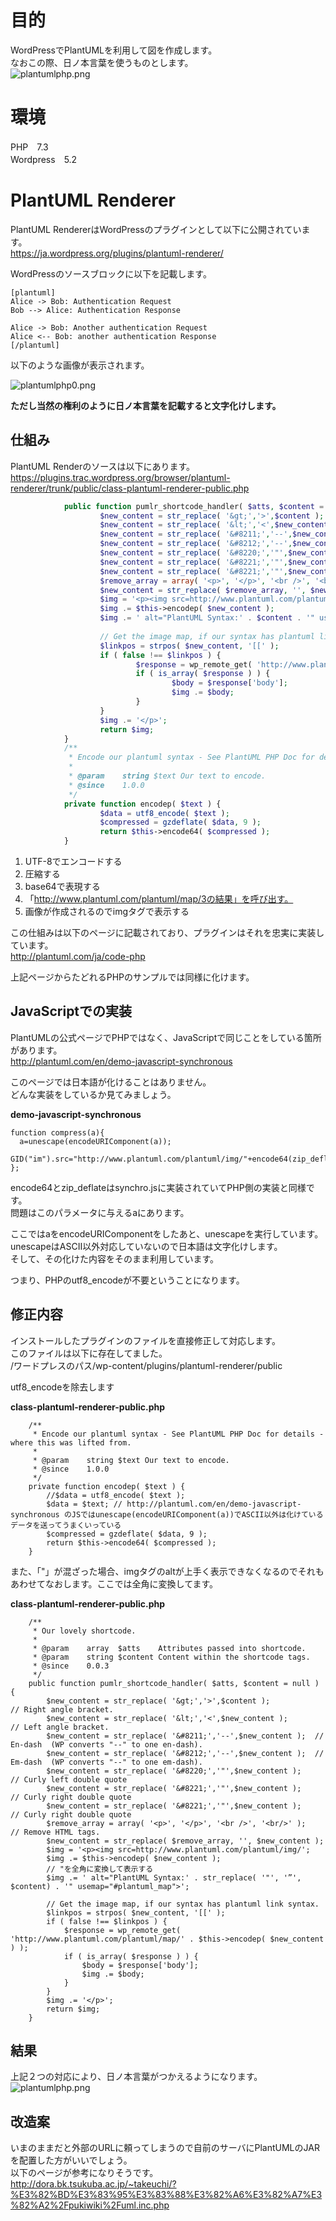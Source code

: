 # 目的  
WordPressでPlantUMLを利用して図を作成します。  
なおこの際、日ノ本言葉を使うものとします。  
![plantumlphp.png](/image/36695a56-04bc-b068-baf3-d86a01bcbd1e.png)  
  
# 環境  
PHP　7.3  
Wordpress　5.2  
  
# PlantUML Renderer  
PlantUML RendererはWordPressのプラグインとして以下に公開されています。  
https://ja.wordpress.org/plugins/plantuml-renderer/  
  
WordPressのソースブロックに以下を記載します。  
  
```text
[plantuml]
Alice -> Bob: Authentication Request
Bob --> Alice: Authentication Response

Alice -> Bob: Another authentication Request
Alice <-- Bob: another authentication Response
[/plantuml]
```  
  
以下のような画像が表示されます。  
  
![plantumlphp0.png](/image/753c0904-9c09-d18f-d620-570cc0d58f3b.png)  
  
  
**ただし当然の権利のように日ノ本言葉を記載すると文字化けします。**  
  
## 仕組み  
PlantUML Renderのソースは以下にあります。  
https://plugins.trac.wordpress.org/browser/plantuml-renderer/trunk/public/class-plantuml-renderer-public.php  
  
```php
	        public function pumlr_shortcode_handler( $atts, $content = null ) {
	                $new_content = str_replace( '&gt;','>',$content );                                      // Right angle bracket.
	                $new_content = str_replace( '&lt;','<',$new_content );                  // Left angle bracket.
	                $new_content = str_replace( '&#8211;','--',$new_content );      // En-dash  (WP converts "--" to one en-dash).
	                $new_content = str_replace( '&#8212;','--',$new_content );      // Em-dash  (WP converts "--" to one em-dash).
	                $new_content = str_replace( '&#8220;','"',$new_content );         // Curly left double quote
	                $new_content = str_replace( '&#8221;','"',$new_content );         // Curly right double quote
	                $new_content = str_replace( '&#8221;','"',$new_content );         // Curly right double quote
	                $remove_array = array( '<p>', '</p>', '<br />', '<br/>' );              // Remove HTML tags.
	                $new_content = str_replace( $remove_array, '', $new_content );
	                $img = '<p><img src=http://www.plantuml.com/plantuml/img/';
	                $img .= $this->encodep( $new_content );
	                $img .= ' alt="PlantUML Syntax:' . $content . '" usemap="#plantuml_map">';
	
	                // Get the image map, if our syntax has plantuml link syntax.
	                $linkpos = strpos( $new_content, '[[' );
	                if ( false !== $linkpos ) {
	                        $response = wp_remote_get( 'http://www.plantuml.com/plantuml/map/' . $this->encodep( $new_content ) );
	                        if ( is_array( $response ) ) {
	                                $body = $response['body'];
	                                $img .= $body;
	                        }
	                }
	                $img .= '</p>';
	                return $img;
	        }
	        /**
	         * Encode our plantuml syntax - See PlantUML PHP Doc for details - where this was lifted from.
	         *
	         * @param    string $text Our text to encode.
	         * @since    1.0.0
	         */
	        private function encodep( $text ) {
	                $data = utf8_encode( $text );
	                $compressed = gzdeflate( $data, 9 );
	                return $this->encode64( $compressed );
	        }
```  
  
1. UTF-8でエンコードする  
2. 圧縮する  
3. base64で表現する  
4. 「http://www.plantuml.com/plantuml/map/3の結果」を呼び出す。  
5. 画像が作成されるのでimgタグで表示する  
  
この仕組みは以下のページに記載されており、プラグインはそれを忠実に実装しています。  
http://plantuml.com/ja/code-php  
  
上記ページからたどれるPHPのサンプルでは同様に化けます。  
  
## JavaScriptでの実装  
PlantUMLの公式ページでPHPではなく、JavaScriptで同じことをしている箇所があります。  
http://plantuml.com/en/demo-javascript-synchronous  
  
このページでは日本語が化けることはありません。  
どんな実装をしているか見てみましょう。  
  
**demo-javascript-synchronous**  
```javascript:demo-javascript-synchronous
function compress(a){
  a=unescape(encodeURIComponent(a));
  GID("im").src="http://www.plantuml.com/plantuml/img/"+encode64(zip_deflate(a,9))
};
```  
  
encode64とzip_deflateはsynchro.jsに実装されていてPHP側の実装と同様です。  
問題はこのパラメータに与えるaにあります。  
  
ここではaをencodeURIComponentをしたあと、unescapeを実行しています。  
unescapeはASCII以外対応していないので日本語は文字化けします。  
そして、その化けた内容をそのまま利用しています。  
  
つまり、PHPのutf8_encodeが不要ということになります。  
  
## 修正内容  
インストールしたプラグインのファイルを直接修正して対応します。  
このファイルは以下に存在してました。  
/ワードプレスのパス/wp-content/plugins/plantuml-renderer/public  
  
  
utf8_encodeを除去します  
  
**class-plantuml-renderer-public.php**  
```php:class-plantuml-renderer-public.php
	/**
	 * Encode our plantuml syntax - See PlantUML PHP Doc for details - where this was lifted from.
	 *
	 * @param    string $text Our text to encode.
	 * @since    1.0.0
	 */
	private function encodep( $text ) {
		//$data = utf8_encode( $text );
		$data = $text; // http://plantuml.com/en/demo-javascript-synchronous のJSではunescape(encodeURIComponent(a))でASCII以外は化けているデータを送ってうまくいっている
		$compressed = gzdeflate( $data, 9 );
		return $this->encode64( $compressed );
	}

```  
  
また、「"」が混ざった場合、imgタグのaltが上手く表示できなくなるのでそれもあわせてなおします。ここでは全角に変換してます。  
  
**class-plantuml-renderer-public.php**  
```php:class-plantuml-renderer-public.php
	/**
	 * Our lovely shortcode.
	 *
	 * @param    array  $atts    Attributes passed into shortcode.
	 * @param    string $content Content within the shortcode tags.
	 * @since    0.0.3
	 */
	public function pumlr_shortcode_handler( $atts, $content = null ) {
		$new_content = str_replace( '&gt;','>',$content );					// Right angle bracket.
		$new_content = str_replace( '&lt;','<',$new_content );			// Left angle bracket.
		$new_content = str_replace( '&#8211;','--',$new_content );	// En-dash  (WP converts "--" to one en-dash).
		$new_content = str_replace( '&#8212;','--',$new_content );	// Em-dash  (WP converts "--" to one em-dash).
		$new_content = str_replace( '&#8220;','"',$new_content );	  // Curly left double quote
		$new_content = str_replace( '&#8221;','"',$new_content );	  // Curly right double quote
		$new_content = str_replace( '&#8221;','"',$new_content );	  // Curly right double quote
		$remove_array = array( '<p>', '</p>', '<br />', '<br/>' );		// Remove HTML tags.
		$new_content = str_replace( $remove_array, '', $new_content );
		$img = '<p><img src=http://www.plantuml.com/plantuml/img/';
		$img .= $this->encodep( $new_content );
		// "を全角に変換して表示する
		$img .= ' alt="PlantUML Syntax:' . str_replace( '"', '”', $content) . '" usemap="#plantuml_map">';

		// Get the image map, if our syntax has plantuml link syntax.
		$linkpos = strpos( $new_content, '[[' );
		if ( false !== $linkpos ) {
			$response = wp_remote_get( 'http://www.plantuml.com/plantuml/map/' . $this->encodep( $new_content ) );
			if ( is_array( $response ) ) {
				$body = $response['body'];
				$img .= $body;
			}
		}
		$img .= '</p>';
		return $img;
	}

```  
  
## 結果  
上記２つの対応により、日ノ本言葉がつかえるようになります。  
![plantumlphp.png](/image/36695a56-04bc-b068-baf3-d86a01bcbd1e.png)  
  
  
## 改造案  
いまのままだと外部のURLに頼ってしまうので自前のサーバにPlantUMLのJARを配置した方がいいでしょう。  
以下のページが参考になりそうです。  
http://dora.bk.tsukuba.ac.jp/~takeuchi/?%E3%82%BD%E3%83%95%E3%83%88%E3%82%A6%E3%82%A7%E3%82%A2%2Fpukiwiki%2Fuml.inc.php  
